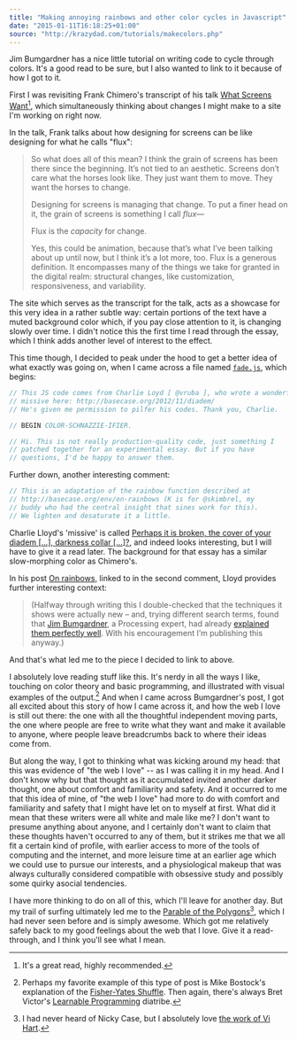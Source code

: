 ```yaml
---
title: "Making annoying rainbows and other color cycles in Javascript"
date: "2015-01-11T16:18:25+01:00"
source: "http://krazydad.com/tutorials/makecolors.php"
---
```


Jim Bumgardner has a nice little tutorial on writing code to cycle through colors. It's a good read to be sure, but I also wanted to link to it because of how I got to it.

First I was revisiting Frank Chimero's transcript of his talk [What Screens Want](http://frankchimero.com/talks/what-screens-want/transcript/)[^whatscreenswant], which simultaneously thinking about changes I might make to a site I'm working on right now.

In the talk, Frank talks about how designing for screens can be like designing for what he calls "flux":

> So what does all of this mean? I think the grain of screens has been there since the beginning. It’s not tied to an aesthetic. Screens don’t care what the horses look like. They just want them to move. They want the horses to change.
>
> Designing for screens is managing that change. To put a finer head on it, the grain of screens is something I call *flux*—
>
> Flux is the *capacity* for change.
>
> Yes, this could be animation, because that’s what I’ve been talking about up until now, but I think it’s a lot more, too. Flux is a generous definition. It encompasses many of the things we take for granted in the digital realm: structural changes, like customization, responsiveness, and variability.

The site which serves as the transcript for the talk, acts as a showcase for this very idea in a rather subtle way: certain portions of the text have a muted background color which, if you pay close attention to it, is changing slowly over time. I didn't notice this the first time I read through the essay, which I think adds another level of interest to the effect.

This time though, I decided to peak under the hood to get a better idea of what exactly was going on, when I came across a file named [`fade.js`](http://frankchimero.com/talks/what-screens-want/transcript/fade.js), which begins:

```js
// This JS code comes from Charlie Loyd [ @vruba ], who wrote a wonderful little
// missive here: http://basecase.org/2012/11/diadem/
// He's given me permission to pilfer his codes. Thank you, Charlie.

// BEGIN COLOR-SCHNAZZIE-IFIER.

// Hi. This is not really production-quality code, just something I
// patched together for an experimental essay. But if you have
// questions, I'd be happy to answer them.
```

Further down, another interesting comment:

```js
// This is an adaptation of the rainbow function described at
// http://basecase.org/env/on-rainbows (K is for @skimbrel, my
// buddy who had the central insight that sines work for this).
// We lighten and desaturate it a little.
```

Charlie Lloyd's 'missive' is called [Perhaps it is broken, the cover of your diadem […], darkness collar […]?](http://basecase.org/2012/11/diadem/), and indeed looks interesting, but I will have to give it a read later. The background for that essay has a similar slow-morphing color as Chimero's.

In his post [On rainbows](http://basecase.org/env/on-rainbows), linked to in the second comment, Lloyd provides further interesting context:

> (Halfway through writing this I double-checked that the techniques it shows were actually new – and, trying different search terms, found that [Jim Bumgardner](https://twitter.com/#!/jbum), a Processing expert, had already [explained them perfectly well](http://www.krazydad.com/makecolors.php). With his encouragement I’m publishing this anyway.)

And that's what led me to the piece I decided to link to above.

I absolutely love reading stuff like this. It's nerdy in all the ways I like, touching on color theory and basic programming, and illustrated with visual examples of the output.[^bostockshuffle] And when I came across Bumgardner's post, I got all excited about this story of how I came across it, and how the web I love is still out there: the one with all the thoughtful independent moving parts, the one where people are free to write what they want and make it available to anyone, where people leave breadcrumbs back to where their ideas come from.

But along the way, I got to thinking what was kicking around my head: that this was evidence of "the web I love" -- as I was calling it in my head. And I don't know why but that thought as it accumulated invited another darker thought, one about comfort and familiarity and safety. And it occurred to me that this idea of mine, of "the web I love" had more to do with comfort and familiarity and safety that I might have let on to myself at first. What did it mean that these writers were all white and male like me? I don't want to presume anything about anyone, and I certainly don't want to claim that these thoughts haven't occurred to any of them, but it strikes me that we all fit a certain kind of profile, with earlier access to more of the tools of computing and the internet, and more leisure time at an earlier age which we could use to pursue our interests, and a physiological makeup that was always culturally considered compatible with obsessive study and possibly some quirky asocial tendencies.

I have more thinking to do on all of this, which I'll leave for another day. But my trail of surfing ultimately led me to the [Parable of the Polygons](http://ncase.me/polygons/)[^hartandcase], which I had never seen before and is simply awesome. Which got me relatively safely back to my good feelings about the web that I love. Give it a read-through, and I think you'll see what I mean.


[^whatscreenswant]: It's a great read, highly recommended.

[^bostockshuffle]: Perhaps my favorite example of this type of post is Mike Bostock's explanation of the [Fisher-Yates Shuffle](http://bost.ocks.org/mike/shuffle/). Then again, there's always Bret Victor's [Learnable Programming](http://worrydream.com/LearnableProgramming/) diatribe.

[^hartandcase]: I had never heard of Nicky Case, but I absolutely love [the work of Vi Hart](http://www.khanacademy.org/math/recreational-math/vi-hart).
